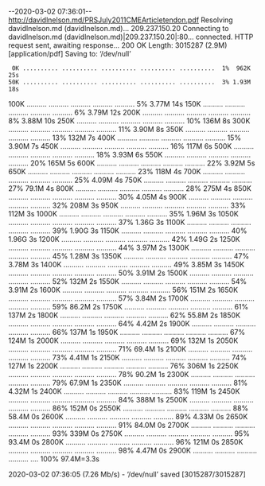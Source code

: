 --2020-03-02 07:36:01--  http://davidlnelson.md/PRSJuly2011CMEArticletendon.pdf
Resolving davidlnelson.md (davidlnelson.md)... 209.237.150.20
Connecting to davidlnelson.md (davidlnelson.md)|209.237.150.20|:80... connected.
HTTP request sent, awaiting response... 200 OK
Length: 3015287 (2.9M) [application/pdf]
Saving to: ‘/dev/null’

     0K .......... .......... .......... .......... ..........  1%  962K 25s
    50K .......... .......... .......... .......... ..........  3% 1.93M 18s
   100K .......... .......... .......... .......... ..........  5% 3.77M 14s
   150K .......... .......... .......... .......... ..........  6% 3.79M 12s
   200K .......... .......... .......... .......... ..........  8% 3.88M 10s
   250K .......... .......... .......... .......... .......... 10%  136M 8s
   300K .......... .......... .......... .......... .......... 11% 3.90M 8s
   350K .......... .......... .......... .......... .......... 13%  132M 7s
   400K .......... .......... .......... .......... .......... 15% 3.90M 7s
   450K .......... .......... .......... .......... .......... 16%  117M 6s
   500K .......... .......... .......... .......... .......... 18% 3.93M 6s
   550K .......... .......... .......... .......... .......... 20%  165M 5s
   600K .......... .......... .......... .......... .......... 22% 3.92M 5s
   650K .......... .......... .......... .......... .......... 23%  118M 4s
   700K .......... .......... .......... .......... .......... 25% 4.09M 4s
   750K .......... .......... .......... .......... .......... 27% 79.1M 4s
   800K .......... .......... .......... .......... .......... 28%  275M 4s
   850K .......... .......... .......... .......... .......... 30% 4.05M 4s
   900K .......... .......... .......... .......... .......... 32%  208M 3s
   950K .......... .......... .......... .......... .......... 33%  112M 3s
  1000K .......... .......... .......... .......... .......... 35% 1.96M 3s
  1050K .......... .......... .......... .......... .......... 37% 1.36G 3s
  1100K .......... .......... .......... .......... .......... 39% 1.90G 3s
  1150K .......... .......... .......... .......... .......... 40% 1.96G 3s
  1200K .......... .......... .......... .......... .......... 42% 1.49G 2s
  1250K .......... .......... .......... .......... .......... 44% 3.97M 2s
  1300K .......... .......... .......... .......... .......... 45% 1.28M 3s
  1350K .......... .......... .......... .......... .......... 47% 3.78M 3s
  1400K .......... .......... .......... .......... .......... 49% 3.85M 3s
  1450K .......... .......... .......... .......... .......... 50% 3.91M 2s
  1500K .......... .......... .......... .......... .......... 52%  132M 2s
  1550K .......... .......... .......... .......... .......... 54% 3.91M 2s
  1600K .......... .......... .......... .......... .......... 56%  151M 2s
  1650K .......... .......... .......... .......... .......... 57% 3.84M 2s
  1700K .......... .......... .......... .......... .......... 59% 86.2M 2s
  1750K .......... .......... .......... .......... .......... 61%  137M 2s
  1800K .......... .......... .......... .......... .......... 62% 55.8M 2s
  1850K .......... .......... .......... .......... .......... 64% 4.42M 2s
  1900K .......... .......... .......... .......... .......... 66%  137M 1s
  1950K .......... .......... .......... .......... .......... 67%  124M 1s
  2000K .......... .......... .......... .......... .......... 69%  132M 1s
  2050K .......... .......... .......... .......... .......... 71% 69.4M 1s
  2100K .......... .......... .......... .......... .......... 73% 4.41M 1s
  2150K .......... .......... .......... .......... .......... 74%  127M 1s
  2200K .......... .......... .......... .......... .......... 76%  306M 1s
  2250K .......... .......... .......... .......... .......... 78% 90.2M 1s
  2300K .......... .......... .......... .......... .......... 79% 67.9M 1s
  2350K .......... .......... .......... .......... .......... 81% 4.32M 1s
  2400K .......... .......... .......... .......... .......... 83%  119M 1s
  2450K .......... .......... .......... .......... .......... 84%  388M 1s
  2500K .......... .......... .......... .......... .......... 86%  152M 0s
  2550K .......... .......... .......... .......... .......... 88% 58.4M 0s
  2600K .......... .......... .......... .......... .......... 89% 4.33M 0s
  2650K .......... .......... .......... .......... .......... 91% 84.0M 0s
  2700K .......... .......... .......... .......... .......... 93%  339M 0s
  2750K .......... .......... .......... .......... .......... 95% 93.4M 0s
  2800K .......... .......... .......... .......... .......... 96%  121M 0s
  2850K .......... .......... .......... .......... .......... 98% 4.47M 0s
  2900K .......... .......... .......... .......... ....      100% 97.4M=3.3s

2020-03-02 07:36:05 (7.26 Mb/s) - ‘/dev/null’ saved [3015287/3015287]

